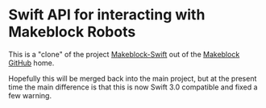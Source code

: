 # Swift API for interacting with Makeblock Robots

This is a "clone" of the project [Makeblock-Swift](https://github.com/Makeblock-official/Makeblock-Swift/blob/master/LICENSE) out of the [Makeblock GitHub](https://github.com/Makeblock-official/) home.

Hopefully this will be merged back into the main project, but at the present time the main difference is that this is now Swift 3.0 compatible and fixed a few warning.

